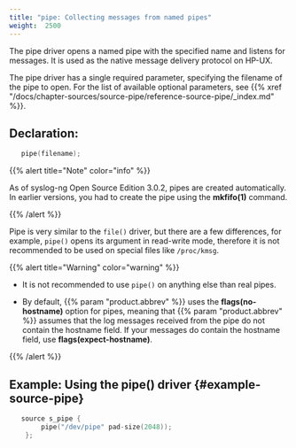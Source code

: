 ```yaml
---
title: "pipe: Collecting messages from named pipes"
weight:  2500
---
```

<!-- DISCLAIMER: This file is based on the syslog-ng Open Source Edition documentation https://github.com/balabit/syslog-ng-ose-guides/commit/2f4a52ee61d1ea9ad27cb4f3168b95408fddfdf2 and is used under the terms of The syslog-ng Open Source Edition Documentation License. The file has been modified by Axoflow. -->

The pipe driver opens a named pipe with the specified name and listens for messages. It is used as the native message delivery protocol on HP-UX.

The pipe driver has a single required parameter, specifying the filename of the pipe to open. For the list of available optional parameters, see {{% xref "/docs/chapter-sources/source-pipe/reference-source-pipe/_index.md" %}}.


## Declaration:

```c
   pipe(filename);
```


{{% alert title="Note" color="info" %}}

As of syslog-ng Open Source Edition 3.0.2, pipes are created automatically. In earlier versions, you had to create the pipe using the **mkfifo(1)** command.

{{% /alert %}}

Pipe is very similar to the `file()` driver, but there are a few differences, for example, `pipe()` opens its argument in read-write mode, therefore it is not recommended to be used on special files like `/proc/kmsg`.

{{% alert title="Warning" color="warning" %}}

  - It is not recommended to use `pipe()` on anything else than real pipes.

  - By default, {{% param "product.abbrev" %}} uses the **flags(no-hostname)** option for pipes, meaning that {{% param "product.abbrev" %}} assumes that the log messages received from the pipe do not contain the hostname field. If your messages do contain the hostname field, use **flags(expect-hostname)**.

{{% /alert %}}


## Example: Using the pipe() driver {#example-source-pipe}

```c
   source s_pipe {
        pipe("/dev/pipe" pad-size(2048));
    };
```


